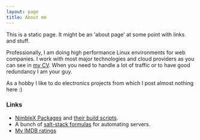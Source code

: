 ```yaml
---
layout: page
title: About me 
---
```


This is a static page. It might be an 'about page' at some point with links and stuff.

Professionally, I am doing high performance Linux environments for web companies. I work with most major technologies and cloud providers as you can see in [my CV](https://bogdan.nimblex.net/cv/). When you need to handle a lot of traffic or to have good redundancy I am your guy.

As a hobby I like to do electronics projects from which I post almost nothing here :)


### Links

+ [NimbleX Packages](http://packages.nimblex.net/) and [their build scripts](https://github.com/bogdanr/slackbuilds).
+ A bunch of [salt-stack formulas](https://github.com/bogdanr/saltstack-formulas) for automating servers.
+ [My IMDB ratings](http://www.imdb.com/user/ur2866031/ratings?start=1&sort=user_rating:desc)
